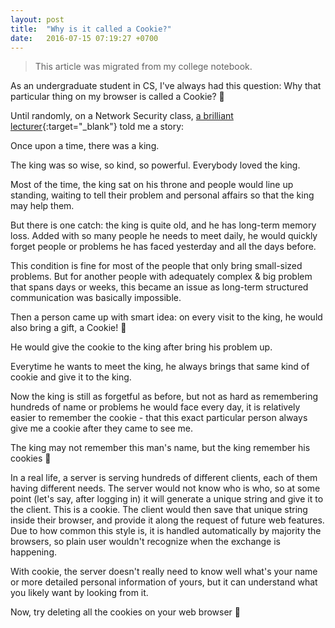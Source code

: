 ```yaml
---
layout: post
title:  "Why is it called a Cookie?"
date:   2016-07-15 07:19:27 +0700
---
```


> This article was migrated from my college notebook.

As an undergraduate student in CS, I've always had this question: 
Why that particular thing on my browser is called a Cookie? 🍪

Until randomly, on a Network Security class, [a brilliant lecturer](https://www.its.ac.id/informatika/id/profil-baskoro-adi/){:target="_blank"} told me a story:

Once upon a time, there was a king.

The king was so wise, so kind, so powerful. Everybody loved the king.

Most of the time, the king sat on his throne and people would line up standing, waiting to tell their problem and personal affairs so that the king may help them.

But there is one catch: the king is quite old, and he has long-term memory loss. 
Added with so many people he needs to meet daily, he would quickly forget people or problems he has faced yesterday and all the days before.

This condition is fine for most of the people that only bring small-sized problems. 
But for another people with adequately complex & big problem that spans days or weeks, this became an issue as long-term structured communication was basically impossible.

Then a person came up with smart idea: on every visit to the king, he would also bring a gift, a Cookie! 🍪

He would give the cookie to the king after bring his problem up.

Everytime he wants to meet the king, he always brings that same kind of cookie and give it to the king.

Now the king is still as forgetful as before, 
but not as hard as remembering hundreds of name or problems he would face every day, 
it is relatively easier to remember the cookie - that this exact particular person always give me a cookie after they came to see me.

The king may not remember this man's name, but the king remember his cookies 🙂

In a real life, a server is serving hundreds of different clients, each of them having different needs.
The server would not know who is who, so at some point (let's say, after logging in) it will generate a unique string and give it to the client. This is a cookie.
The client would then save that unique string inside their browser, and provide it along the request of future web features.
Due to how common this style is, it is handled automatically by majority the browsers, so plain user wouldn't recognize when the exchange is happening.

With cookie, the server doesn't really need to know well what's your name or more detailed personal information of yours, 
but it can understand what you likely want by looking from it.

Now, try deleting all the cookies on your web browser 🙂
